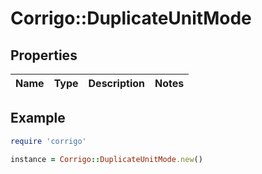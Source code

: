 # Corrigo::DuplicateUnitMode

## Properties

| Name | Type | Description | Notes |
| ---- | ---- | ----------- | ----- |

## Example

```ruby
require 'corrigo'

instance = Corrigo::DuplicateUnitMode.new()
```

